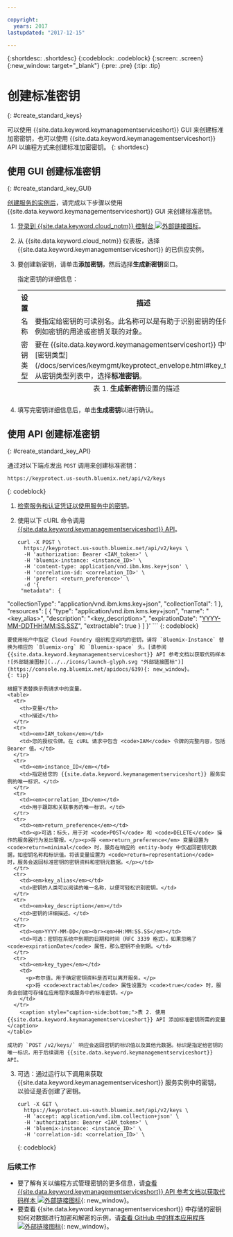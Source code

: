 ```yaml
---

copyright:
  years: 2017
lastupdated: "2017-12-15"

---
```


{:shortdesc: .shortdesc}
{:codeblock: .codeblock}
{:screen: .screen}
{:new_window: target="_blank"}
{:pre: .pre}
{:tip: .tip}

# 创建标准密钥
{: #create_standard_keys}

可以使用 {{site.data.keyword.keymanagementserviceshort}} GUI 来创建标准加密密钥，也可以使用 {{site.data.keyword.keymanagementserviceshort}} API 以编程方式来创建标准加密密钥。
{: shortdesc}

## 使用 GUI 创建标准密钥
{: #create_standard_key_GUI}

[创建服务的实例后](/docs/services/keymgmt/keyprotect_provision.html)，请完成以下步骤以使用 {{site.data.keyword.keymanagementserviceshort}} GUI 来创建标准密钥。

1. [登录到 {{site.data.keyword.cloud_notm}} 控制台 ![外部链接图标](../../icons/launch-glyph.svg "外部链接图标")](https://console.bluemix.net/)。
2. 从 {{site.data.keyword.cloud_notm}} 仪表板，选择 {{site.data.keyword.keymanagementserviceshort}} 的已供应实例。
2. 要创建新密钥，请单击**添加密钥**，然后选择**生成新密钥**窗口。

    指定密钥的详细信息：


    <table>
      <tr>
        <th>设置</th>
        <th>描述</th>
      </tr>
      <tr>
        <td>名称</td>
        <td>要指定给密钥的可读别名。此名称可以是有助于识别密钥的任何名称，例如密钥的用途或密钥关联的对象。</td>
      </tr>
      <tr></tr>
        <td>密钥类型</td>
        <td>要在 {{site.data.keyword.keymanagementserviceshort}} 中管理的[密钥类型](/docs/services/keymgmt/keyprotect_envelope.html#key_types)。从密钥类型列表中，选择<b>标准密钥</b>。</td>
      </tr>
      <caption style="caption-side:bottom;">表 1. <b>生成新密钥</b>设置的描述</caption>
    </table>

3. 填写完密钥详细信息后，单击**生成密钥**以进行确认。 

## 使用 API 创建标准密钥
{: #create_standard_key_API}

通过对以下端点发出 `POST` 调用来创建标准密钥：

```
https://keyprotect.us-south.bluemix.net/api/v2/keys
```
{: codeblock}

1. [检索服务和认证凭证以使用服务中的密钥](/docs/services/keymgmt/keyprotect_authentication.html)。

2. 使用以下 cURL 命令调用 [{{site.data.keyword.keymanagementserviceshort}} API](https://console.ng.bluemix.net/apidocs/639)。

    ```cURL
    curl -X POST \
      https://keyprotect.us-south.bluemix.net/api/v2/keys \
      -H 'authorization: Bearer <IAM_token>' \
      -H 'bluemix-instance: <instance_ID>' \
      -H 'content-type: application/vnd.ibm.kms.key+json' \
      -H 'correlation-id: <correlation_ID>' \
      -H 'prefer: <return_preference>' \
      -d '{
     "metadata": {
"collectionType": "application/vnd.ibm.kms.key+json",
       "collectionTotal": 1
     },
    "resources": [
      {
      "type": "application/vnd.ibm.kms.key+json",
       "name": "<key_alias>",
       "description": "<key_description>",
       "expirationDate": "<YYYY-MM-DDTHH:MM:SS.SSZ>",
       "extractable": true
       }
     ]
    }'
    ```
    {: codeblock}

    要使用帐户中指定 Cloud Foundry 组织和空间内的密钥，请将 `Bluemix-Instance` 替换为相应的 `Bluemix-org` 和 `Bluemix-space` 头。[请参阅 {{site.data.keyword.keymanagementserviceshort}} API 参考文档以获取代码样本 ![外部链接图标](../../icons/launch-glyph.svg "外部链接图标")](https://console.ng.bluemix.net/apidocs/639){: new_window}。
    {: tip}

    根据下表替换示例请求中的变量。
    <table>
      <tr>
        <th>变量</th>
        <th>描述</th>
      </tr>
      <tr>
        <td><em>IAM_token</em></td>
        <td>您的授权令牌。在 cURL 请求中包含 <code>IAM</code> 令牌的完整内容，包括 Bearer 值。</td>
      </tr>
      <tr>
        <td><em>instance_ID</em></td>
        <td>指定给您的 {{site.data.keyword.keymanagementserviceshort}} 服务实例的唯一标识。</td>
      </tr>
      <tr>
        <td><em>correlation_ID</em></td>
        <td>用于跟踪和关联事务的唯一标识。</td>
      </tr>
      <tr>
        <td><em>return_preference</em></td>
        <td><p>可选：标头，用于对 <code>POST</code> 和 <code>DELETE</code> 操作的服务器行为发出警报。</p><p>将 <em>return_preference</em> 变量设置为 <code>return=minimal</code> 时，服务在响应的 entity-body 中仅返回密钥元数据，如密钥名称和标识值。将该变量设置为 <code>return=representation</code> 时，服务会返回标准密钥的密钥资料和密钥元数据。</p></td>
      </tr>
      <tr>
        <td><em>key_alias</em></td>
        <td>密钥的人类可以阅读的唯一名称，以便可轻松识别密钥。</td>
      </tr>
      <tr>
        <td><em>key_description</em></td>
        <td>密钥的详细描述。</td>
      </tr>
      <tr>
        <td><em>YYYY-MM-DD</em><br><em>HH:MM:SS.SS</em></td>
        <td>可选：密钥在系统中到期的日期和时间（RFC 3339 格式）。如果忽略了 <code>expirationDate</code> 属性，那么密钥不会到期。</td>
      </tr>
      <tr>
        <td><em>key_type</em></td>
        <td>
          <p>布尔值，用于确定密钥资料是否可以离开服务。</p>
          <p>将 <code>extractable</code> 属性设置为 <code>true</code> 时，服务会创建可存储在应用程序或服务中的标准密钥。</p>
        </td>
      </tr>
        <caption style="caption-side:bottom;">表 2. 使用 {{site.data.keyword.keymanagementserviceshort}} API 添加标准密钥所需的变量</caption>
    </table>

    成功的 `POST /v2/keys/` 响应会返回密钥的标识值以及其他元数据。标识是指定给密钥的唯一标识，用于后续调用 {{site.data.keyword.keymanagementserviceshort}} API。

3. 可选：通过运行以下调用来获取 {{site.data.keyword.keymanagementserviceshort}} 服务实例中的密钥，以验证是否创建了密钥。

    ```cURL
    curl -X GET \
      https://keyprotect.us-south.bluemix.net/api/v2/keys \
      -H 'accept: application/vnd.ibm.collection+json' \
      -H 'authorization: Bearer <IAM_token>' \
      -H 'bluemix-instance: <instance_ID>' \
      -H 'correlation-id: <correlation_ID>' \
    ```
    {: codeblock}


### 后续工作

- 要了解有关以编程方式管理密钥的更多信息，请[查看 {{site.data.keyword.keymanagementserviceshort}} API 参考文档以获取代码样本 ![外部链接图标](../../icons/launch-glyph.svg "外部链接图标")](https://console.ng.bluemix.net/apidocs/639){: new_window}。
- 要查看 {{site.data.keyword.keymanagementserviceshort}} 中存储的密钥如何对数据进行加密和解密的示例，请[查看 GitHub 中的样本应用程序 ![外部链接图标](../../icons/launch-glyph.svg "外部链接图标")](https://github.com/IBM-Bluemix/key-protect-helloworld-python){: new_window}。

